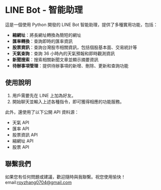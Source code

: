 # LINE Bot - 智能助理

這是一個使用 Python 開發的 LINE Bot 智能助理，提供了多種實用功能，包括：

- **縮網址**：將長網址轉換為簡短的網址
- **匯率轉換**：查詢即時的匯率資訊
- **股票資訊**：查詢台灣股市相關資訊，包括個股基本面、交易統計等
- **天氣查詢**：查詢 36 小時內的天氣預報和即時觀測資訊
- **新聞搜索**：搜索相關新聞文章並顯示摘要資訊
- **待辦事項管理**：提供待辦事項的新增、刪除、更新和查詢功能


## 使用說明

1. 用戶需要先在 LINE 上加為好友。
2. 開始聊天並輸入上述各種指令，即可獲得相應的功能服務。


此外，還使用了以下公開 API 資料源：
- 天氣 API
- 匯率 API
- 股票資訊 API
- 縮網址 API
- 股票 API
## 聯繫我們
如果您有任何問題或建議，歡迎隨時與我聯繫。祝您使用愉快！ email:royzhang0704@gmail.com
